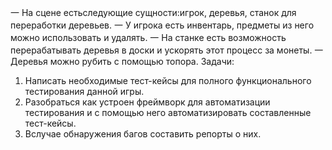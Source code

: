 一 На сцене естьследующие сущности:игрок, деревья, станок для переработки
 деревьев.
一 У игрока есть инвентарь, предметы из него можно использовать и удалять. 
一 На станке есть возможность перерабатывать деревья в доски и ускорять этот 
 процесс за монеты.
一 Деревья можно рубить с помощью топора. 
 Задачи:
 1. Написать необходимые тест-кейсы для полного функционального
 тестирования данной игры.
 2. Разобраться как устроен фреймворк для автоматизации тестирования и с
 помощью него автоматизировать составленные тест-кейсы.
 3. Вслучае обнаружения багов составить репорты о них.
